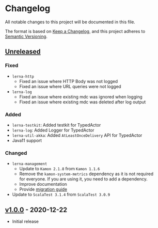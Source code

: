 # Changelog
All notable changes to this project will be documented in this file.

The format is based on [Keep a Changelog](https://keepachangelog.com/en/1.0.0/),
and this project adheres to [Semantic Versioning](https://semver.org/spec/v2.0.0.html).

## [Unreleased]
[Unreleased]: https://github.com/lerna-stack/lerna-app-library/compare/v1.0.0...main

### Fixed
- `lerna-http`
    - Fixed an issue where HTTP Body was not logged
    - Fixed an issue where URL queries were not logged
- `lerna-log`
    - Fixed an issue where existing mdc was ignored when logging
    - Fixed an issue where existing mdc was deleted after log output

### Added
- `lerna-testkit`: Added testkit for TypedActor
- `lerna-log`: Added Logger for TypedActor
- `lerna-util-akka`: Added `AtLeastOnceDelivery` API for TypedActor 
- Java11 support

### Changed
- `lerna-management`
  - Update to `Kamon 2.1.8` from `Kamon 1.1.6`
  - Remove the `kamon-system-metrics` dependency as it is not required for everyone. If you are using it, you need to add a dependency.
  - Improve documentation
  - Provide [migration guide](doc/migration-guide.md)
- Update to `ScalaTest 3.1.4` from `ScalaTest 3.0.9`

## [v1.0.0] - 2020-12-22
[v1.0.0]: https://github.com/lerna-stack/lerna-app-library/tree/v1.0.0

- Initial release
